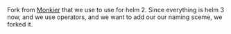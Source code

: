 Fork from [Monkier](https://github.com/technosophos/moniker) that we use to use for helm 2. Since everything is helm 3 now, and we use operators, and we want to add our our naming sceme, we forked it.

